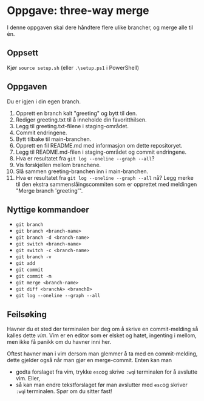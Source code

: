 # Oppgave: three-way merge
I denne oppgaven skal dere håndtere flere ulike brancher, og merge alle til én.

## Oppsett
Kjør `source setup.sh` (eller `.\setup.ps1` i PowerShell)

## Oppgaven

Du er igjen i din egen branch.

1. Opprett en branch kalt "greeting" og bytt til den.
2. Rediger greeting.txt til å inneholde din favoritthilsen.
3. Legg til greeting.txt-filene i staging-området.
4. Commit endringene.
5. Bytt tilbake til main-branchen.
6. Opprett en fil README.md med informasjon om dette repositoryet.
7. Legg til README.md-filen i staging-området og commit endringene.
8. Hva er resultatet fra `git log --oneline --graph --all`?
9. Vis forskjellen mellom branchene.
10. Slå sammen greeting-branchen inn i main-branchen.
11. Hva er resultatet fra `git log --oneline --graph --all` nå? Legg merke til den ekstra sammenslåingscommiten som er opprettet med meldingen "Merge branch 'greeting'".

## Nyttige kommandoer 
- `git branch`
- `git branch <branch-name>`
- `git branch -d <branch-name>`
- `git switch <branch-name>`
- `git switch -c <branch-name>`
- `git branch -v`
- `git add`
- `git commit`
- `git commit -m`
- `git merge <branch-name>`
- `git diff <branchA> <branchB>`
- `git log --oneline --graph --all`

## Feilsøking
Havner du et sted der terminalen ber deg om å skrive en commit-melding så kalles dette _vim_. Vim er en editor som er elsket og hatet, ingenting i mellom, men ikke få panikk om du havner inni her.

Oftest havner man i vim dersom man glemmer å ta med en commit-melding, dette gjelder også når man gjør en merge-commit. Enten kan man 
- godta forslaget fra vim, trykke `esc`og skrive `:wq`i terminalen for å avslutte vim. Eller,
-  så kan man endre tekstforslaget før man avslutter med `esc`og skriver `:wq`i terminalen. Spør om du sitter fast!